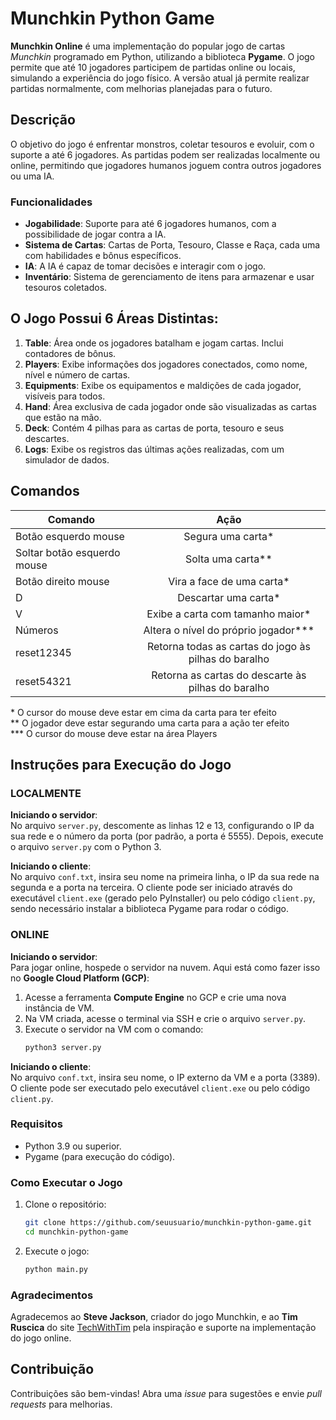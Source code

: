 # Munchkin Python Game

**Munchkin Online** é uma implementação do popular jogo de cartas _Munchkin_ programado em Python, utilizando a biblioteca **Pygame**. O jogo permite que até 10 jogadores participem de partidas online ou locais, simulando a experiência do jogo físico. A versão atual já permite realizar partidas normalmente, com melhorias planejadas para o futuro.

## Descrição

O objetivo do jogo é enfrentar monstros, coletar tesouros e evoluir, com o suporte a até 6 jogadores. As partidas podem ser realizadas localmente ou online, permitindo que jogadores humanos joguem contra outros jogadores ou uma IA.

### Funcionalidades

-   **Jogabilidade**: Suporte para até 6 jogadores humanos, com a possibilidade de jogar contra a IA.
-   **Sistema de Cartas**: Cartas de Porta, Tesouro, Classe e Raça, cada uma com habilidades e bônus específicos.
-   **IA**: A IA é capaz de tomar decisões e interagir com o jogo.
-   **Inventário**: Sistema de gerenciamento de itens para armazenar e usar tesouros coletados.

## O Jogo Possui 6 Áreas Distintas:

1. **Table**: Área onde os jogadores batalham e jogam cartas. Inclui contadores de bônus.
2. **Players**: Exibe informações dos jogadores conectados, como nome, nível e número de cartas.
3. **Equipments**: Exibe os equipamentos e maldições de cada jogador, visíveis para todos.
4. **Hand**: Área exclusiva de cada jogador onde são visualizadas as cartas que estão na mão.
5. **Deck**: Contém 4 pilhas para as cartas de porta, tesouro e seus descartes.
6. **Logs**: Exibe os registros das últimas ações realizadas, com um simulador de dados.

## Comandos

| Comando                     |                         Ação                         |
| --------------------------- | :--------------------------------------------------: |
| Botão esquerdo mouse        |                  Segura uma carta\*                  |
| Soltar botão esquerdo mouse |                 Solta uma carta\*\*                  |
| Botão direito mouse         |              Vira a face de uma carta\*              |
| D                           |                Descartar uma carta\*                 |
| V                           |          Exibe a carta com tamanho maior\*           |
| Números                     |       Altera o nível do próprio jogador\*\*\*        |
| reset12345                  | Retorna todas as cartas do jogo às pilhas do baralho |
| reset54321                  |  Retorna as cartas do descarte às pilhas do baralho  |

\* O cursor do mouse deve estar em cima da carta para ter efeito  
\*\* O jogador deve estar segurando uma carta para a ação ter efeito  
\*\*\* O cursor do mouse deve estar na área Players

## Instruções para Execução do Jogo

### LOCALMENTE

**Iniciando o servidor**:  
No arquivo `server.py`, descomente as linhas 12 e 13, configurando o IP da sua rede e o número da porta (por padrão, a porta é 5555). Depois, execute o arquivo `server.py` com o Python 3.

**Iniciando o cliente**:  
No arquivo `conf.txt`, insira seu nome na primeira linha, o IP da sua rede na segunda e a porta na terceira. O cliente pode ser iniciado através do executável `client.exe` (gerado pelo PyInstaller) ou pelo código `client.py`, sendo necessário instalar a biblioteca Pygame para rodar o código.

### ONLINE

**Iniciando o servidor**:  
Para jogar online, hospede o servidor na nuvem. Aqui está como fazer isso no **Google Cloud Platform (GCP)**:

1. Acesse a ferramenta **Compute Engine** no GCP e crie uma nova instância de VM.
2. Na VM criada, acesse o terminal via SSH e crie o arquivo `server.py`.
3. Execute o servidor na VM com o comando:
    ```bash
    python3 server.py
    ```

**Iniciando o cliente**:  
No arquivo `conf.txt`, insira seu nome, o IP externo da VM e a porta (3389). O cliente pode ser executado pelo executável `client.exe` ou pelo código `client.py`.

### Requisitos

-   Python 3.9 ou superior.
-   Pygame (para execução do código).

### Como Executar o Jogo

1. Clone o repositório:
    ```bash
    git clone https://github.com/seuusuario/munchkin-python-game.git
    cd munchkin-python-game
    ```
2. Execute o jogo:
    ```bash
    python main.py
    ```

### Agradecimentos

Agradecemos ao **Steve Jackson**, criador do jogo Munchkin, e ao **Tim Ruscica** do site [TechWithTim](https://www.techwithtim.net/tutorials/python-online-game-tutorial/) pela inspiração e suporte na implementação do jogo online.

## Contribuição

Contribuições são bem-vindas! Abra uma _issue_ para sugestões e envie _pull requests_ para melhorias.